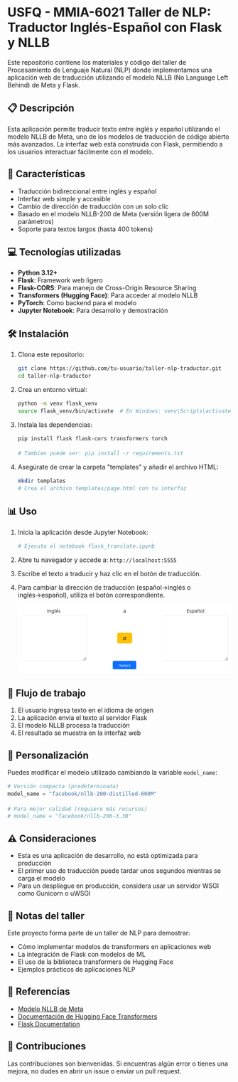 # USFQ - MMIA-6021 Taller de NLP: Traductor Inglés-Español con Flask y NLLB

Este repositorio contiene los materiales y código del taller de Procesamiento de Lenguaje Natural (NLP) donde implementamos una aplicación web de traducción utilizando el modelo NLLB (No Language Left Behind) de Meta y Flask.

## 📋 Descripción

Esta aplicación permite traducir texto entre inglés y español utilizando el modelo NLLB de Meta, uno de los modelos de traducción de código abierto más avanzados. La interfaz web está construida con Flask, permitiendo a los usuarios interactuar fácilmente con el modelo.

## 🚀 Características

- Traducción bidireccional entre inglés y español
- Interfaz web simple y accesible
- Cambio de dirección de traducción con un solo clic
- Basado en el modelo NLLB-200 de Meta (versión ligera de 600M parámetros)
- Soporte para textos largos (hasta 400 tokens)

## 💻 Tecnologías utilizadas

- **Python 3.12+**
- **Flask**: Framework web ligero
- **Flask-CORS**: Para manejo de Cross-Origin Resource Sharing
- **Transformers (Hugging Face)**: Para acceder al modelo NLLB
- **PyTorch**: Como backend para el modelo
- **Jupyter Notebook**: Para desarrollo y demostración

## 🛠️ Instalación

1. Clona este repositorio:
   
   ```bash
   git clone https://github.com/tu-usuario/taller-nlp-traductor.git
   cd taller-nlp-traductor
   ```

2. Crea un entorno virtual:
   
   ```bash
   python -m venv flask_venv
   source flask_venv/bin/activate  # En Windows: venv\Scripts\activate
   ```

3. Instala las dependencias:
   
   ```bash
   pip install flask flask-cors transformers torch
   
   # Tambien puede ser: pip install -r requirements.txt
   ```

4. Asegúrate de crear la carpeta "templates" y añadir el archivo HTML:
   
   ```bash
   mkdir templates
   # Crea el archivo templates/page.html con tu interfaz
   ```

## 📊 Uso

1. Inicia la aplicación desde Jupyter Notebook:
   
   ```python
   # Ejecuta el notebook flask_translate.ipynb
   ```

2. Abre tu navegador y accede a: `http://localhost:5555`

3. Escribe el texto a traducir y haz clic en el botón de traducción.

4. Para cambiar la dirección de traducción (español→inglés o inglés→español), utiliza el botón correspondiente.
   
   ![93119c34-26be-4dba-90d7-1cc19679e28c](https://github.com/Erwin-d3v/MMIA6021-NLP-Taller-3/blob/main/screen_capture.png)

## 🔄 Flujo de trabajo

1. El usuario ingresa texto en el idioma de origen
2. La aplicación envía el texto al servidor Flask
3. El modelo NLLB procesa la traducción
4. El resultado se muestra en la interfaz web

## 🔧 Personalización

Puedes modificar el modelo utilizado cambiando la variable `model_name`:

```python
# Versión compacta (predeterminada)
model_name = "facebook/nllb-200-distilled-600M"

# Para mejor calidad (requiere más recursos)
# model_name = "facebook/nllb-200-3.3B"
```

## ⚠️ Consideraciones

- Esta es una aplicación de desarrollo, no está optimizada para producción
- El primer uso de traducción puede tardar unos segundos mientras se carga el modelo
- Para un despliegue en producción, considera usar un servidor WSGI como Gunicorn o uWSGI

## 📝 Notas del taller

Este proyecto forma parte de un taller de NLP para demostrar:

- Cómo implementar modelos de transformers en aplicaciones web
- La integración de Flask con modelos de ML
- El uso de la biblioteca transformers de Hugging Face
- Ejemplos prácticos de aplicaciones NLP

## 🔗 Referencias

- [Modelo NLLB de Meta](https://ai.meta.com/research/no-language-left-behind/)
- [Documentación de Hugging Face Transformers](https://huggingface.co/docs/transformers/)
- [Flask Documentation](https://flask.palletsprojects.com/)

## 👥 Contribuciones

Las contribuciones son bienvenidas. Si encuentras algún error o tienes una mejora, no dudes en abrir un issue o enviar un pull request.
